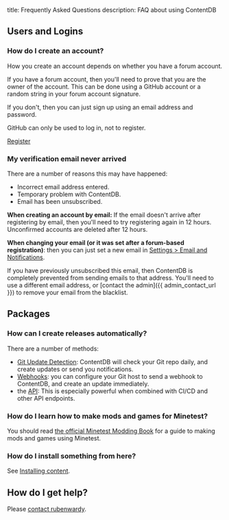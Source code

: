 title: Frequently Asked Questions
description: FAQ about using ContentDB

## Users and Logins

### How do I create an account?

How you create an account depends on whether you have a forum account.

If you have a forum account, then you'll need to prove that you are the owner of the account. This can
be done using a GitHub account or a random string in your forum account signature.

If you don't, then you can just sign up using an email address and password.

GitHub can only be used to log in, not to register.

<a class="btn btn-primary" href="/user/claim/">Register</a>


### My verification email never arrived

There are a number of reasons this may have happened:

* Incorrect email address entered.
* Temporary problem with ContentDB.
* Email has been unsubscribed.

**When creating an account by email:**
If the email doesn't arrive after registering by email, then you'll need to
try registering again in 12 hours. Unconfirmed accounts are deleted after 12 hours.

**When changing your email (or it was set after a forum-based registration)**:
then you can just set a new email in
[Settings > Email and Notifications](/user/settings/email/).

If you have previously unsubscribed this email, then ContentDB is completely prevented from sending emails to that
address. You'll need to use a different email address, or [contact the admin]({{ admin_contact_url }}) to
remove your email from the blacklist.


## Packages

### How can I create releases automatically?

There are a number of methods:

* [Git Update Detection](/help/update_config/): ContentDB will check your Git repo daily, and create updates or send you notifications.
* [Webhooks](/help/release_webhooks/): you can configure your Git host to send a webhook to ContentDB, and create an update immediately.
* the [API](/help/api/): This is especially powerful when combined with CI/CD and other API endpoints.

### How do I learn how to make mods and games for Minetest?

You should read
[the official Minetest Modding Book](https://rubenwardy.com/minetest_modding_book/)
for a guide to making mods and games using Minetest.

### How do I install something from here?

See [Installing content](/help/installing/).


## How do I get help?

Please [contact rubenwardy](https://rubenwardy.com/contact/).
